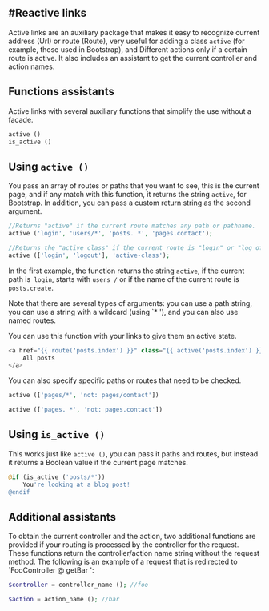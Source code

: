 #Reactive links
----------

Active links are an auxiliary package that makes it easy to recognize
current address (Url) or route (Route), very useful for adding a class
`active` (for example, those used in Bootstrap), and
Different actions only if a certain route is active.
It also includes an assistant to get the current controller and action names.

## Functions assistants

Active links with several auxiliary functions that simplify the use without a facade.
```php
active ()
is_active ()
```

## Using `active ()`

You pass an array of routes or paths that you want to see, this is the current page, and if any match with this function, it returns the string `active`, for Bootstrap. In addition, you can pass a custom return string as the second argument.

```php
//Returns "active" if the current route matches any path or pathname.
active ('login', 'users/*', 'posts. *', 'pages.contact');

//Returns the "active class" if the current route is "login" or "log off".
active (['login', 'logout'], 'active-class');
```

In the first example, the function returns the string `active`, if the current path is` login`, starts with `users /` or if the name of the current route is `posts.create`.

Note that there are several types of arguments: you can use a path string, you can use a string with a wildcard (using `* '), and you can also use named routes.

You can use this function with your links to give them an active state.

```php
<a href="{{ route('posts.index') }}" class="{{ active('posts.index') }}">
    All posts
</a>
```

You can also specify specific paths or routes that need to be checked.
```php
active (['pages/*', 'not: pages/contact'])

active (['pages. *', 'not: pages.contact'])
```

## Using `is_active ()`

This works just like `active ()`, you can pass it paths and routes, but instead it returns a Boolean value if the current page matches.

```php
@if (is_active ('posts/*'))
    You're looking at a blog post!
@endif
```

## Additional assistants

To obtain the current controller and the action, two additional functions are provided if your routing is processed by the controller for the request.
These functions return the controller/action name string without the request method.
The following is an example of a request that is redirected to `FooController @ getBar ':
```php
$controller = controller_name (); //foo

$action = action_name (); //bar
```
